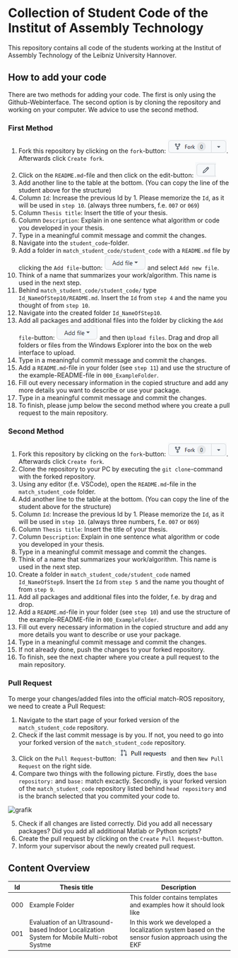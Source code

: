 # Collection of Student Code of the Institut of Assembly Technology
This repository contains all code of the students working at the Institut of Assembly Technology of the Leibniz University Hannover.

## How to add your code
There are two methods for adding your code. The first is only using the Github-Webinterface. The second option is by cloning the repository and working on your computer. We advice to use the second method.

### First Method
1. Fork this repository by clicking on the `fork`-button: ![ForkButton](documentation/fork_button.png). Afterwards click `Create fork`.
2. Click on the `README.md`-file and then click on the edit-button: ![EditButton](documentation/edit_button.png) 
3. Add another line to the table at the bottom. (You can copy the line of the student above for the structure)
4. Column `Id`: Increase the previous Id by 1. Please memorize the `Id`, as it will be used in `step 10`. (always three numbers, f.e. `007` or `069`)
5. Column `Thesis title`: Insert the title of your thesis.
6. Column `Description`: Explain in one sentence what algorithm or code you developed in your thesis.
7. Type in a meaningful commit message and commit the changes.
8. Navigate into the `student_code`-folder.
9. Add a folder in `match_student_code/student_code` with a `README.md` file by clicking the `Add file`-button: ![AddFileButton](documentation/add_file_button.png) and select `Add new file`. 
10. Think of a name that summarizes your work/algorithm. This name is used in the next step.
11. Behind `match_student_code/student_code/` type `Id_NameOfStep10/README.md`. Insert the `Id` from `step 4` and the name you thought of from `step 10`.
12. Navigate into the created folder `Id_NameOfStep10`.
13. Add all packages and additional files into the folder by clicking the `Add file`-button: ![AddFileButton](documentation/add_file_button.png) and then `Upload files`. Drag and drop all folders or files from the Windows Explorer into the box on the web interface to upload.
14. Type in a meaningful commit message and commit the changes.
15. Add a `README.md`-file in your folder (see `step 11`) and use the structure of the example-README-file in `000_ExampleFolder`.
16. Fill out every necessary information in the copied structure and add any more details you want to describe or use your package.
17. Type in a meaningful commit message and commit the changes.
18. To finish, please jump below the second method where you create a pull request to the main repository.

### Second Method
1. Fork this repository by clicking on the `fork`-button: ![ForkButton](documentation/fork_button.png). Afterwards click `Create fork`.
2. Clone the repository to your PC by executing the `git clone`-command with the forked repository.
3. Using any editor (f.e. VSCode), open the `README.md`-file in the `match_student_code` folder.
4. Add another line to the table at the bottom. (You can copy the line of the student above for the structure)
5. Column `Id`: Increase the previous Id by 1. Please memorize the `Id`, as it will be used in `step 10`. (always three numbers, f.e. `007` or `069`)
6. Column `Thesis title`: Insert the title of your thesis.
7. Column `Description`: Explain in one sentence what algorithm or code you developed in your thesis.
8. Type in a meaningful commit message and commit the changes.
9. Think of a name that summarizes your work/algorithm. This name is used in the next step.
10. Create a folder in `match_student_code/student_code` named `Id_NameOfStep9`. Insert the `Id` from `step 5` and the name you thought of from `step 9`.
11. Add all packages and additional files into the folder, f.e. by drag and drop.
12. Add a `README.md`-file in your folder (see `step 10`) and use the structure of the example-README-file in `000_ExampleFolder`.
13. Fill out every necessary information in the copied structure and add any more details you want to describe or use your package.
14. Type in a meaningful commit message and commit the changes.
15. If not already done, push the changes to your forked repository.
16. To finish, see the next chapter where you create a pull request to the main repository.

### Pull Request
To merge your changes/added files into the official match-ROS repository, we need to create a Pull Request:
1. Navigate to the start page of your forked version of the `match_student_code` repository.
2. Check if the last commit message is by you. If not, you need to go into your forked version of the `match_student_code` repository.
3. Click on the `Pull Request`-button: ![PullRequestButton](documentation/pull_request_button.png) and then `New Pull Request` on the right side.
4. Compare two things with the following picture. Firstly, does the `base repository:` and `base:` match excactly. Secondly, is your forked version of the `match_student_code` repository listed behind `head repository` and is the branch selected that you commited your code to. 

![grafik](https://user-images.githubusercontent.com/50292612/211014212-b623642f-1ab7-4cd2-b9cb-03a260362e44.png)

5. Check if all changes are listed correctly. Did you add all necessary packages? Did you add all additional Matlab or Python scripts?
6. Create the pull request by clicking on the `Create Pull Request`-button.
7. Inform your supervisor about the newly created pull request.

## Content Overview
| Id | Thesis title | Description |
| --- | --- | --- |
| 000 | Example Folder | This folder contains templates and examples how it should look like |
| 001 | Evaluation of an Ultrasound-based Indoor Localization System for Mobile Multi-robot Systme | In this work we developed a localization system based on the sensor fusion approach using the EKF|
